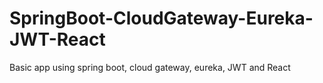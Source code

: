 # SpringBoot-CloudGateway-Eureka-JWT-React
Basic app using spring boot, cloud gateway, eureka, JWT and React

